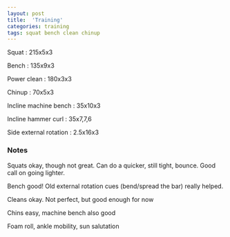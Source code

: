 ```yaml
---
layout: post
title:  'Training'
categories: training
tags: squat bench clean chinup
---
```


Squat : 215x5x3

Bench : 135x9x3

Power clean : 180x3x3

Chinup  : 70x5x3

Incline machine bench : 35x10x3

Incline hammer curl : 35x7,7,6

Side external rotation  : 2.5x16x3

### Notes

Squats okay, though not great. Can do a quicker, still tight, bounce. Good call on going lighter.

Bench good! Old external rotation cues (bend/spread the bar) really helped.

Cleans okay. Not perfect, but good enough for now

Chins easy, machine bench also good

Foam roll, ankle mobility, sun salutation
